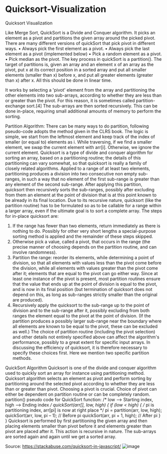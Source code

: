 # Quicksort-Visualization
Quicksort Visualization


Like Merge Sort, QuickSort is a Divide and Conquer algorithm. It picks an element as a pivot and partitions the given array around the picked pivot. There are many different versions of quickSort that pick pivot in different ways. 
•	Always pick the first element as a pivot.
•	Always pick the last element as a pivot (implemented below)
•	Pick a random element as a pivot.
•	Pick median as the pivot.
The key process in quickSort is a partition(). The target of partitions is, given an array and an element x of an array as the pivot, put x at its correct position in a sorted array and put all smaller elements (smaller than x) before x, and put all greater elements (greater than x) after x. All this should be done in linear time.

It works by selecting a 'pivot' element from the array and partitioning the other elements into two sub-arrays, according to whether they are less than or greater than the pivot. For this reason, it is sometimes called partition-exchange sort.[4] The sub-arrays are then sorted recursively. This can be done in-place, requiring small additional amounts of memory to perform the sorting.
 
Partition Algorithm: 
There can be many ways to do partition, following pseudo-code adopts the method given in the CLRS book. The logic is simple, we start from the leftmost element and keep track of the index of smaller (or equal to) elements as i. While traversing, if we find a smaller element, we swap the current element with arr[i]. Otherwise, we ignore the current element.
Quicksort is a type of divide and conquer algorithm for sorting an array, based on a partitioning routine; the details of this partitioning can vary somewhat, so that quicksort is really a family of closely related algorithms. Applied to a range of at least two elements, partitioning produces a division into two consecutive non empty sub-ranges, in such a way that no element of the first sub-range is greater than any element of the second sub-range. After applying this partition, quicksort then recursively sorts the sub-ranges, possibly after excluding from them an element at the point of division that is at this point known to be already in its final location. Due to its recursive nature, quicksort (like the partition routine) has to be formulated so as to be callable for a range within a larger array, even if the ultimate goal is to sort a complete array. The steps for in-place quicksort are:
1.	If the range has fewer than two elements, return immediately as there is nothing to do. Possibly for other very short lengths a special-purpose sorting method is applied and the remainder of these steps skipped.
2.	Otherwise pick a value, called a pivot, that occurs in the range (the precise manner of choosing depends on the partition routine, and can involve randomness).
3.	Partition the range: reorder its elements, while determining a point of division, so that all elements with values less than the pivot come before the division, while all elements with values greater than the pivot come after it; elements that are equal to the pivot can go either way. Since at least one instance of the pivot is present, most partition routines ensure that the value that ends up at the point of division is equal to the pivot, and is now in its final position (but termination of quicksort does not depend on this, as long as sub-ranges strictly smaller than the original are produced).
4.	Recursively apply the quicksort to the sub-range up to the point of division and to the sub-range after it, possibly excluding from both ranges the element equal to the pivot at the point of division. (If the partition produces a possibly larger sub-range near the boundary where all elements are known to be equal to the pivot, these can be excluded as well.)
The choice of partition routine (including the pivot selection) and other details not entirely specified above can affect the algorithm's performance, possibly to a great extent for specific input arrays. In discussing the efficiency of quicksort, it is therefore necessary to specify these choices first. Here we mention two specific partition methods.


QuickSort Algorithm
Quicksort is one of the divide and conquer algorithm used to quickly sort an array for instance using partitioning method. Quicksort algorithm selects an element as pivot and perform sorting by partitioning around the selected pivot according to whether they are less than or greater than pivot. 
Choosing a pivot is crucial. Choice of pivot can either be dependent on partition routine or can be completely random. 
partition()
pseudo code for QuickSort function:
/* low  –> Starting index,  high  –> Ending index */
quickSort(arr[], low, high) {
    if (low < high) {
        /* pi is partitioning index, arr[pi] is now at right place */
        pi = partition(arr, low, high);
        quickSort(arr, low, pi – 1);  // Before pi
        quickSort(arr, pi + 1, high); // After pi
    }
}
Quicksort is performed by first partitioning the given array and then placing elements smaller than pivot before it and elements greater than pivot are placed after it. This action is recursive in nature. The sub-arrays are sorted again and again until we get a sorted array. 
 
Source: https://stackabuse.com/quicksort-in-javascript/
![image](https://user-images.githubusercontent.com/45816813/185763821-6340cce0-0872-420d-bb65-9a728c7e0c64.png)
